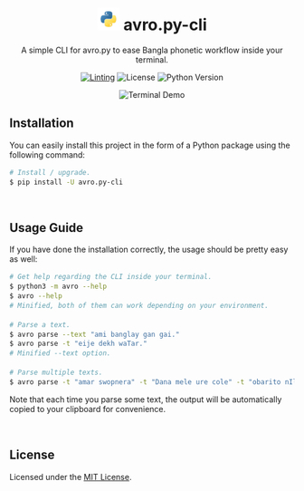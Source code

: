 <!-- SPDX-License-Identifier: MIT -->

<div align="center">

# <img src="https://raw.githubusercontent.com/github/explore/80688e429a7d4ef2fca1e82350fe8e3517d3494d/topics/python/python.png" height="40px"/> avro.py-cli

A simple CLI for avro.py to ease Bangla phonetic workflow inside your terminal.

[![Linting](https://github.com/hitblast/avro.py-cli/actions/workflows/linting.yml/badge.svg?branch=main)](https://github.com/hitblast/avro.py-cli/actions/workflows/linting.yml)
![License](https://img.shields.io/pypi/l/avro.py-cli.svg?color=black&label=License)
![Python Version](https://img.shields.io/pypi/pyversions/avro.py-cli.svg?color=black&label=Python)

<img src="static/terminal_demo.png" alt="Terminal Demo">

</div>

## Installation

You can easily install this project in the form of a Python package using the following command:

```bash
# Install / upgrade.
$ pip install -U avro.py-cli
```

<br>

## Usage Guide

If you have done the installation correctly, the usage should be pretty easy as well:

```bash
# Get help regarding the CLI inside your terminal.
$ python3 -m avro --help 
$ avro --help 
# Minified, both of them can work depending on your environment.

# Parse a text.
$ avro parse --text "ami banglay gan gai."
$ avro parse -t "eije dekh waTar." 
# Minified --text option.

# Parse multiple texts.
$ avro parse -t "amar swopnera" -t "Dana mele ure cole" -t "obarito nIle."
```

Note that each time you parse some text, the output will be automatically copied to your clipboard for convenience.

<br>

## License

Licensed under the [MIT License](https://github.com/hitblast/avro.py-cli/blob/main/LICENSE).